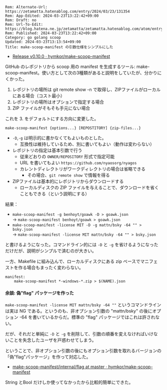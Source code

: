 ```header
Rem: Alternate-Url: https://zetamatta.hatenablog.com/entry/2024/03/23/131354
Rem: App-Edited: 2024-03-23T13:22:42+09:00
Rem: Draft: no
Rem: Url-To-Edit: https://blog.hatena.ne.jp/zetamatta/zetamatta.hatenablog.com/atom/entry/6801883189092698356
Rem: Published: 2024-03-23T13:22:42+09:00
Category: go golang scoop
Updated: 2024-03-23T13:13:54+09:00
Title: make-scoop-manifest の引数仕様をシンプルにした
```
+ [Release v0.10.0 · hymkor/make-scoop-manifest](https://github.com/hymkor/make-scoop-manifest/releases/tag/v0.10.0)

GitHub のレポジトリから scoop 用の manifest を生成するツール: make-scoop-manifest。使い方として次の3種類があると説明をしていたが、分かりにくかった。

1. レポジトリの場所は git remote show -n で取得し、ZIPファイルがローカルにある場合（コスト最小）
2. レポジトリの場所はオプションで指定する場合
3. ZIP ファイルがそもそも手元にない場合

これを 3. をデフォルトにする方向に変更した。

```
make-scoop-manifest {options...} [REPOSTITORY] {zip-files...}
```

+ `-D`,`-g` は明示的に書かなくてもよいものとした。
    + 互換性は維持しているため、別に書いてもよい（動作は変わらない）
+ レポジトリの指定は基本引数で行う
    + 従来どおりの `OWNER/REPOSITORY` 形式で指定可能
    + URL を書いてもよい `https://github.com/nyaosorg/nyagos`
    + カレントディレクトリがワークディレクトリの場合は省略できる
        + その場合、`git remote show` で情報を得る
+ ZIPファイルは基本的にレポジトリからダウンロードする
    + ローカルディスクの ZIP ファイルを与えることで、ダウンロードを省くこともできる（という説明にする）

結果：

+ `make-scoop-manifest -g benhoyt/goawk -D > goawk.json`  
    → `make-scoop-manifest benhoyt/goawk > goawk.json`
+ `make-scoop-manifest -license MIT -D -g mattn/bsky -64 "" > bsky.json`  
    → `make-scoop-manifest -license MIT mattn/bsky -64 "" > bsky.json`

と書けるようになった。コマンドライン的には `-D` と `-g` を省けるようになっただけだが、説明がシンプルで済むのが大きい。

一方、Makefile に組み込んで、ローカルディスクにある zip ベースでマニフェストを作る場合もまったく変わらない。

```
manifest:
	make-scoop-manifest *-windows-*.zip > $(NAME).json
```

#### 余談: 偽"flag" パッケージを作った

`make-scoop-manifest -license MIT mattn/bsky -64 ""` というコマンドラインは実は NG である。というのも、非オプション引数の "mattn/bsky" の後にオプション -64 を書いているからだ。標準の "flag" パッケージではこれは許されない。

だが、それだと単純に `-D` と `-g` を削除して、引数の順番を変えなければいけないことを失念したユーザを戸惑わせてしまう。

ということで、非オプション引数の後にもオプション引数を取れるバージョンの「偽"flag"パッケージ」を作って対応した。

+ [make-scoop-manifest/internal/flag at master · hymkor/make-scoop-manifest](https://github.com/hymkor/make-scoop-manifest/tree/master/internal/flag)

String とBool だけしか使ってなかったから比較的簡単にできた。
